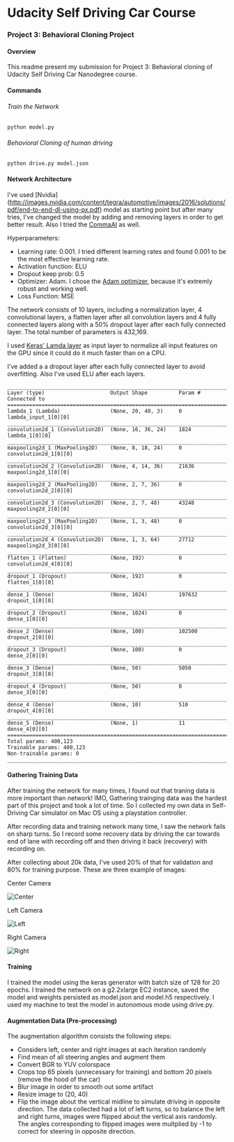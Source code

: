 # Udacity Self Driving Car Course

### Project 3: Behavioral Cloning Project

#### Overview
This readme present my submission for Project 3: Behavioral cloning of Udacity Self Driving Car Nanodegree course.


#### Commands
###### Train the Network
```python model.py```

###### Behavioral Cloning of human driving
```python drive.py model.json```


#### Network Architecture
I've used [Nvidia] (http://images.nvidia.com/content/tegra/automotive/images/2016/solutions/pdf/end-to-end-dl-using-px.pdf) model as starting point but after many tries, I've changed the model by adding and removing layers in order to get better result. Also I tried the [CommaAI](https://github.com/commaai/research/blob/master/train_steering_model.py) as well.

Hyperparameters:
* Learning rate: 0.001. I tried different learning rates and found 0.001 to be the most effective learning rate.
* Activation function: ELU
* Dropout keep prob: 0.5
* Optimizer: Adam. I chose the [Adam optimizer](https://keras.io/optimizers/#adam), because it's extremly robust and working well.
* Loss Function: MSE

The network consists of 10 layers, including a normalization layer, 4 convolutional layers, a flatten layer after all convolution layers and 4 fully connected layers along with a 50% dropout layer after each fully connected layer. The total number of parameters is 432,169.

I used [Keras' Lamda layer](https://keras.io/layers/core/#lambda) as input layer to normalize all input features on the GPU since it could do it much faster than on a CPU.

I've added a a dropout layer after each fully connected layer to avoid overfitting. Also I've used ELU after each layers.

```
____________________________________________________________________________________________________
Layer (type)                     Output Shape          Param #     Connected to                     
====================================================================================================
lambda_1 (Lambda)                (None, 20, 40, 3)     0           lambda_input_1[0][0]             
____________________________________________________________________________________________________
convolution2d_1 (Convolution2D)  (None, 16, 36, 24)    1824        lambda_1[0][0]                   
____________________________________________________________________________________________________
maxpooling2d_1 (MaxPooling2D)    (None, 8, 18, 24)     0           convolution2d_1[0][0]            
____________________________________________________________________________________________________
convolution2d_2 (Convolution2D)  (None, 4, 14, 36)     21636       maxpooling2d_1[0][0]             
____________________________________________________________________________________________________
maxpooling2d_2 (MaxPooling2D)    (None, 2, 7, 36)      0           convolution2d_2[0][0]            
____________________________________________________________________________________________________
convolution2d_3 (Convolution2D)  (None, 2, 7, 48)      43248       maxpooling2d_2[0][0]             
____________________________________________________________________________________________________
maxpooling2d_3 (MaxPooling2D)    (None, 1, 3, 48)      0           convolution2d_3[0][0]            
____________________________________________________________________________________________________
convolution2d_4 (Convolution2D)  (None, 1, 3, 64)      27712       maxpooling2d_3[0][0]             
____________________________________________________________________________________________________
flatten_1 (Flatten)              (None, 192)           0           convolution2d_4[0][0]            
____________________________________________________________________________________________________
dropout_1 (Dropout)              (None, 192)           0           flatten_1[0][0]                  
____________________________________________________________________________________________________
dense_1 (Dense)                  (None, 1024)          197632      dropout_1[0][0]                  
____________________________________________________________________________________________________
dropout_2 (Dropout)              (None, 1024)          0           dense_1[0][0]                    
____________________________________________________________________________________________________
dense_2 (Dense)                  (None, 100)           102500      dropout_2[0][0]                  
____________________________________________________________________________________________________
dropout_3 (Dropout)              (None, 100)           0           dense_2[0][0]                    
____________________________________________________________________________________________________
dense_3 (Dense)                  (None, 50)            5050        dropout_3[0][0]                  
____________________________________________________________________________________________________
dropout_4 (Dropout)              (None, 50)            0           dense_3[0][0]                    
____________________________________________________________________________________________________
dense_4 (Dense)                  (None, 10)            510         dropout_4[0][0]                  
____________________________________________________________________________________________________
dense_5 (Dense)                  (None, 1)             11          dense_4[0][0]                    
====================================================================================================
Total params: 400,123
Trainable params: 400,123
Non-trainable params: 0
____________________________________________________________________________________________________
```

#### Gathering Training Data
After training the network for many times, I found out that traning data is more important than network! IMO, Gathering trainging data was the hardest part of this project and took a lot of time. So I collected my own data in Self-Driving Car simulator on Mac OS using a playstation controller.

After recording data and training network many time, I saw the network fails on sharp turns. So I record some recovery data by driving the car towards end of lane with recording off and then driving it back (recovery) with recording on.

After collecting about 20k data, I've used 20% of that for validation and 80% for training purpose. These are three example of images:

Center Camera

![Center](./center_camera_image_sample.jpg)

Left Camera

![Left](./left_camera_image_sample.jpg)

Right Camera

![Right](./right_camera_image_sample.jpg)

#### Training
I trained the model using the keras generator with batch size of 128 for 20 epochs. I trained the network on a g2.2xlarge EC2 instance, saved the model and weights persisted as model.json and model.h5 respectively. I used my machine to test the model in autonomous mode using drive.py.

#### Augmentation Data (Pre-processing)
The augmentation algorithm consists the following steps:
* Considers left, center and right images at each iteration randomly
* Find mean of all steering angles and augment them
* Convert BGR to YUV colorspace
* Crops top 65 pixels (unnecessary for training) and bottom 20 pixels (remove the hood of the car)
* Blur image in order to smooth out some artifact
* Resize image to (20, 40)
* Flip the image about the vertical midline to simulate driving in opposite direction. The data collected had a lot of left turns, so to balance the left and right turns, images were flipped about the vertical axis randomly. The angles corresponding to flipped images were multplied by -1 to correct for steering in opposite direction.
